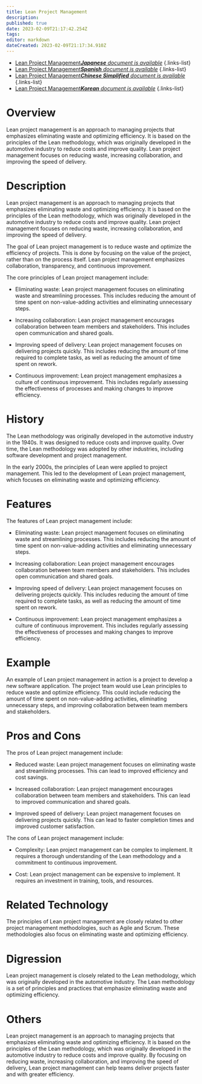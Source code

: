 ```yaml
---
title: Lean Project Management
description: 
published: true
date: 2023-02-09T21:17:42.254Z
tags: 
editor: markdown
dateCreated: 2023-02-09T21:17:34.910Z
---
```


- [Lean Project Management***Japanese** document is available*](/ja/Knowledge-base/Dictionary/lean-project-management)
{.links-list}
- [Lean Project Management***Spanish** document is available*](/es/Knowledge-base/Dictionary/lean-project-management)
{.links-list}
- [Lean Project Management***Chinese Simplified** document is available*](/zh/Knowledge-base/Dictionary/lean-project-management)
{.links-list}
- [Lean Project Management***Korean** document is available*](/ko/Knowledge-base/Dictionary/lean-project-management)
{.links-list}


# Overview
Lean project management is an approach to managing projects that emphasizes eliminating waste and optimizing efficiency. It is based on the principles of the Lean methodology, which was originally developed in the automotive industry to reduce costs and improve quality. Lean project management focuses on reducing waste, increasing collaboration, and improving the speed of delivery.

# Description
Lean project management is an approach to managing projects that emphasizes eliminating waste and optimizing efficiency. It is based on the principles of the Lean methodology, which was originally developed in the automotive industry to reduce costs and improve quality. Lean project management focuses on reducing waste, increasing collaboration, and improving the speed of delivery.

The goal of Lean project management is to reduce waste and optimize the efficiency of projects. This is done by focusing on the value of the project, rather than on the process itself. Lean project management emphasizes collaboration, transparency, and continuous improvement.

The core principles of Lean project management include:

- Eliminating waste: Lean project management focuses on eliminating waste and streamlining processes. This includes reducing the amount of time spent on non-value-adding activities and eliminating unnecessary steps.

- Increasing collaboration: Lean project management encourages collaboration between team members and stakeholders. This includes open communication and shared goals.

- Improving speed of delivery: Lean project management focuses on delivering projects quickly. This includes reducing the amount of time required to complete tasks, as well as reducing the amount of time spent on rework.

- Continuous improvement: Lean project management emphasizes a culture of continuous improvement. This includes regularly assessing the effectiveness of processes and making changes to improve efficiency.

# History
The Lean methodology was originally developed in the automotive industry in the 1940s. It was designed to reduce costs and improve quality. Over time, the Lean methodology was adopted by other industries, including software development and project management.

In the early 2000s, the principles of Lean were applied to project management. This led to the development of Lean project management, which focuses on eliminating waste and optimizing efficiency.

# Features
The features of Lean project management include:

- Eliminating waste: Lean project management focuses on eliminating waste and streamlining processes. This includes reducing the amount of time spent on non-value-adding activities and eliminating unnecessary steps.

- Increasing collaboration: Lean project management encourages collaboration between team members and stakeholders. This includes open communication and shared goals.

- Improving speed of delivery: Lean project management focuses on delivering projects quickly. This includes reducing the amount of time required to complete tasks, as well as reducing the amount of time spent on rework.

- Continuous improvement: Lean project management emphasizes a culture of continuous improvement. This includes regularly assessing the effectiveness of processes and making changes to improve efficiency.

# Example
An example of Lean project management in action is a project to develop a new software application. The project team would use Lean principles to reduce waste and optimize efficiency. This could include reducing the amount of time spent on non-value-adding activities, eliminating unnecessary steps, and improving collaboration between team members and stakeholders.

# Pros and Cons
The pros of Lean project management include:

- Reduced waste: Lean project management focuses on eliminating waste and streamlining processes. This can lead to improved efficiency and cost savings.

- Increased collaboration: Lean project management encourages collaboration between team members and stakeholders. This can lead to improved communication and shared goals.

- Improved speed of delivery: Lean project management focuses on delivering projects quickly. This can lead to faster completion times and improved customer satisfaction.

The cons of Lean project management include:

- Complexity: Lean project management can be complex to implement. It requires a thorough understanding of the Lean methodology and a commitment to continuous improvement.

- Cost: Lean project management can be expensive to implement. It requires an investment in training, tools, and resources.

# Related Technology
The principles of Lean project management are closely related to other project management methodologies, such as Agile and Scrum. These methodologies also focus on eliminating waste and optimizing efficiency.

# Digression
Lean project management is closely related to the Lean methodology, which was originally developed in the automotive industry. The Lean methodology is a set of principles and practices that emphasize eliminating waste and optimizing efficiency.

# Others
Lean project management is an approach to managing projects that emphasizes eliminating waste and optimizing efficiency. It is based on the principles of the Lean methodology, which was originally developed in the automotive industry to reduce costs and improve quality. By focusing on reducing waste, increasing collaboration, and improving the speed of delivery, Lean project management can help teams deliver projects faster and with greater efficiency.